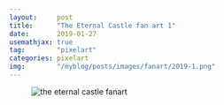 ```yaml
---
layout:     post
title:      "The Eternal Castle fan art 1"
date:       2019-01-27
usemathjax: true
tag:        "pixelart"
categories: pixelart
img:        "/myblog/posts/images/fanart/2019-1.png"
---
```


<figure>
    <img class="art" src="{{ site.image_location }}/fanart/2019-1.png" alt="the eternal castle fanart"/>
</figure>